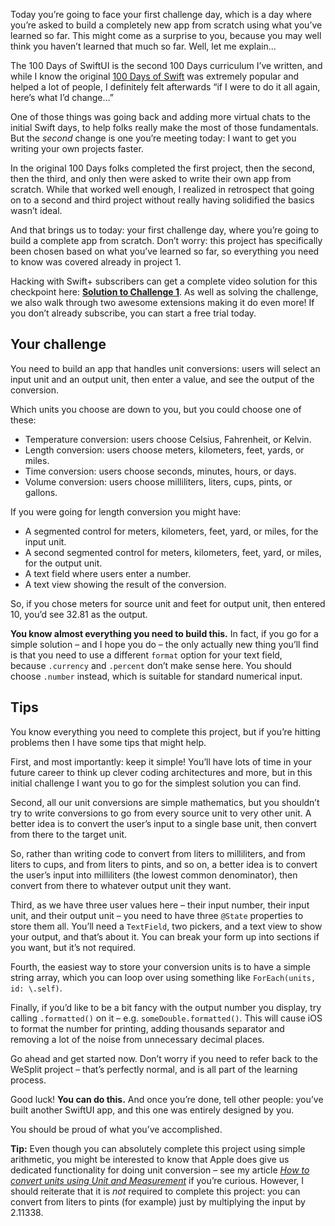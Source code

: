 Today you’re going to face your first challenge day, which is a day where you’re asked to build a completely new app from scratch using what you’ve learned so far. This might come as a surprise to you, because you may well think you haven’t learned that much so far. Well, let me explain…

The 100 Days of SwiftUI is the second 100 Days curriculum I’ve written, and while I know the original [100 Days of Swift](https://www.hackingwithswift.com/100) was extremely popular and helped a lot of people, I definitely felt afterwards “if I were to do it all again, here’s what I’d change…”

One of those things was going back and adding more virtual chats to the initial Swift days, to help folks really make the most of those fundamentals. But the _second_ change is one you’re meeting today: I want to get you writing your own projects faster.

In the original 100 Days folks completed the first project, then the second, then the third, and only then were asked to write their own app from scratch. While that worked well enough, I realized in retrospect that going on to a second and third project without really having solidified the basics wasn’t ideal.

And that brings us to today: your first challenge day, where you’re going to build a complete app from scratch. Don’t worry: this project has specifically been chosen based on what you’ve learned so far, so everything you need to know was covered already in project 1.

Hacking with Swift+ subscribers can get a complete video solution for this checkpoint here: **[Solution to Challenge 1](https://www.hackingwithswift.com/plus/solutions/challenge-1-converter)**. As well as solving the challenge, we also walk through two awesome extensions making it do even more! If you don’t already subscribe, you can start a free trial today.

## Your challenge

You need to build an app that handles unit conversions: users will select an input unit and an output unit, then enter a value, and see the output of the conversion.

Which units you choose are down to you, but you could choose one of these:

- Temperature conversion: users choose Celsius, Fahrenheit, or Kelvin.
- Length conversion: users choose meters, kilometers, feet, yards, or miles.
- Time conversion: users choose seconds, minutes, hours, or days.
- Volume conversion: users choose milliliters, liters, cups, pints, or gallons.

If you were going for length conversion you might have:

- A segmented control for meters, kilometers, feet, yard, or miles, for the input unit.
- A second segmented control for meters, kilometers, feet, yard, or miles, for the output unit.
- A text field where users enter a number.
- A text view showing the result of the conversion.

So, if you chose meters for source unit and feet for output unit, then entered 10, you’d see 32.81 as the output.

**You know almost everything you need to build this.** In fact, if you go for a simple solution – and I hope you do – the only actually new thing you’ll find is that you need to use a different `format` option for your text field, because `.currency` and `.percent` don’t make sense here. You should choose `.number` instead, which is suitable for standard numerical input.

## Tips

You know everything you need to complete this project, but if you’re hitting problems then I have some tips that might help.

First, and most importantly: keep it simple! You’ll have lots of time in your future career to think up clever coding architectures and more, but in this initial challenge I want you to go for the simplest solution you can find.

Second, all our unit conversions are simple mathematics, but you shouldn’t try to write conversions to go from every source unit to very other unit. A better idea is to convert the user’s input to a single base unit, then convert from there to the target unit.

So, rather than writing code to convert from liters to milliliters, and from liters to cups, and from liters to pints, and so on, a better idea is to convert the user’s input into milliliters (the lowest common denominator), then convert from there to whatever output unit they want.

Third, as we have three user values here – their input number, their input unit, and their output unit – you need to have three `@State` properties to store them all. You’ll need a `TextField`, two pickers, and a text view to show your output, and that’s about it. You can break your form up into sections if you want, but it’s not required.

Fourth, the easiest way to store your conversion units is to have a simple string array, which you can loop over using something like `ForEach(units, id: \.self)`.

Finally, if you’d like to be a bit fancy with the output number you display, try calling `.formatted()` on it – e.g. `someDouble.formatted()`. This will cause iOS to format the number for printing, adding thousands separator and removing a lot of the noise from unnecessary decimal places.

Go ahead and get started now. Don’t worry if you need to refer back to the WeSplit project – that’s perfectly normal, and is all part of the learning process.

Good luck! **You can do this.** And once you’re done, tell other people: you’ve built another SwiftUI app, and this one was entirely designed by you.

You should be proud of what you’ve accomplished.

**Tip:** Even though you can absolutely complete this project using simple arithmetic, you might be interested to know that Apple does give us dedicated functionality for doing unit conversion – see my article _[How to convert units using Unit and Measurement](https://www.hackingwithswift.com/example-code/system/how-to-convert-units-using-unit-and-measurement)_ if you’re curious. However, I should reiterate that it is _not_ required to complete this project: you can convert from liters to pints (for example) just by multiplying the input by 2.11338.